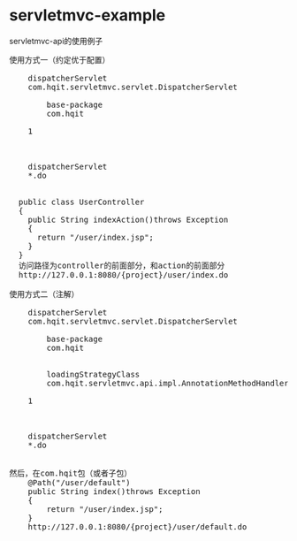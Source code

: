 # servletmvc-example
servletmvc-api的使用例子

<pre>
使用方式一（约定优于配置）
  <servlet>
  	<servlet-name>dispatcherServlet</servlet-name>
  	<servlet-class>com.hqit.servletmvc.servlet.DispatcherServlet</servlet-class>
  	<init-param>
  		<param-name>base-package</param-name>
  		<param-value>com.hqit</param-value>
  	</init-param>
  	<load-on-startup>1</load-on-startup>
  </servlet>
  
  <servlet-mapping>
  	<servlet-name>dispatcherServlet</servlet-name>
  	<url-pattern>*.do</url-pattern>
  </servlet-mapping>
  
  public class UserController
  {
  	public String indexAction()throws Exception
    {
	  return "/user/index.jsp";
    }
  }
  访问路径为controller的前面部分，和action的前面部分
  http://127.0.0.1:8080/{project}/user/index.do

使用方式二（注解）
  <servlet>
  	<servlet-name>dispatcherServlet</servlet-name>
  	<servlet-class>com.hqit.servletmvc.servlet.DispatcherServlet</servlet-class>
  	<init-param>
  		<param-name>base-package</param-name>
  		<param-value>com.hqit</param-value>
  	</init-param>
  	<init-param>
  		<param-name>loadingStrategyClass</param-name>
  		<param-value>com.hqit.servletmvc.api.impl.AnnotationMethodHandlerAdapter</param-value>
  	</init-param>
  	<load-on-startup>1</load-on-startup>
  </servlet>
  
  <servlet-mapping>
  	<servlet-name>dispatcherServlet</servlet-name>
  	<url-pattern>*.do</url-pattern>
  </servlet-mapping>
  
然后，在com.hqit包（或者子包）
	@Path("/user/default")
	public String index()throws Exception
	{
		return "/user/index.jsp";
	}
	http://127.0.0.1:8080/{project}/user/default.do
</pre>
  
  